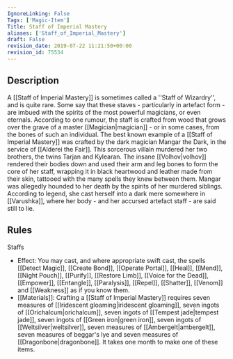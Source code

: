 ```yaml
---
IgnoreLinking: False
Tags: ['Magic-Item']
Title: Staff of Imperial Mastery
aliases: ['Staff_of_Imperial_Mastery']
draft: False
revision_date: 2019-07-22 11:21:50+00:00
revision_id: 75534
---
```


## Description
A [[Staff of Imperial Mastery]] is sometimes called a ''Staff of Wizardry'', and is quite rare. Some say that these staves - particularly in artefact form - are imbued with the spirits of the most powerful magicians, or even eternals. According to one rumour, the staff is crafted from wood that grows over the grave of a master [[Magician|magician]] - or in some cases, from the bones of such an individual.
The best known example of a [[Staff of Imperial Mastery]] was crafted by the dark magician Mangar the Dark, in the service of [[Alderei the Fair]]. This sorcerous villain murdered her two brothers, the twins Tarjan and Kylearan. The insane [[Volhov|volhov]] rendered their bodies down and used their arm and leg bones to form the core of her staff, wrapping it in black heartwood and leather made from their skin, tattooed with the many spells they knew between them. Mangar was allegedly hounded to her death by the spirits of her murdered siblings. According to legend, she cast herself into a dark mere somewhere in [[Varushka]], where her body - and her accursed artefact staff - are said still to lie.
## Rules
Staffs
* Effect: You may cast, and where appropriate swift cast, the spells [[Detect Magic]], [[Create Bond]], [[Operate Portal]], [[Heal]], [[Mend]], [[Night Pouch]], [[Purify]], [[Restore Limb]], [[Voice for the Dead]], [[Empower]], [[Entangle]], [[Paralysis]], [[Repel]], [[Shatter]], [[Venom]] and [[Weakness]] as if you know them.
* [[Materials]]: Crafting a [[Staff of Imperial Mastery]] requires seven measures of [[Iridescent gloaming|iridescent gloaming]], seven ingots of [[Orichalcum|orichalcum]], seven ingots of [[Tempest jade|tempest jade]], seven ingots of [[Green iron|green iron]], seven ingots of [[Weltsilver|weltsilver]], seven measures of [[Ambergelt|ambergelt]], seven measures of beggar's lye and seven measures of [[Dragonbone|dragonbone]]. It takes one month to make one of these items.